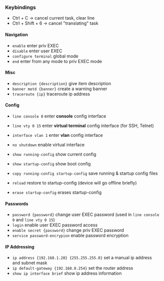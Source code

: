 ### Keybindings
- Ctrl + C -> cancel current task, clear line
- Ctrl + Shift + 6 -> cancel "translating" task

#### Navigation
- `enable` enter priv EXEC
- `disable` enter user EXEC
- `configure terminal` global mode
- `end` enter from any mode to priv EXEC mode

#### Misc
- `description {description}` give item description
- `banner motd {banner}` create a warning banner
- `traceroute {ip}` traceroute ip address

#### Config
- `line console 0` enter **console** config interface 
- `line vty 0 15` enter **virtual terminal** config interface (for SSH, Telnet)
- `interface vlan 1` enter **vlan** config interface

- `no shutdown` enable virtual interface

- `show running-config` show current config
- `show startup-config` show boot config
- `copy running-config startup-config` save running & startup config files
- `reload` restore to startup-config (device will go offline briefly)
- `erase startup-config` erases startup-config

#### Passwords
- `password {password}` change user EXEC password (used in `line console 0` and `line vty 0 15`)
- `login` enable user EXEC password access
- `enable secret {password}` change priv EXEC password
- `service password-encrypion` enable password encryption

#### IP Addressing
- `ip address {192.168.1.20} {255.255.255.0}` set a manual ip address and subnet mask
- `ip default-gateway {192.168.0.254}` set the router address
- `show ip interface brief` show ip address information